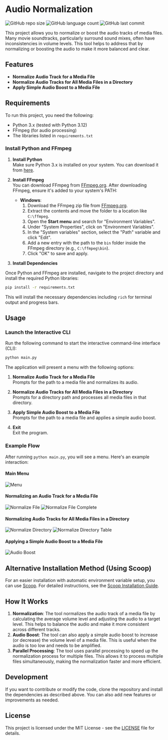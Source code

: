 # Audio Normalization

![GitHub repo size](https://img.shields.io/github/repo-size/tonywied17/audio-normalization?style=for-the-badge)
![GitHub language count](https://img.shields.io/github/languages/top/tonywied17/audio-normalization?style=for-the-badge)
![GitHub last commit](https://img.shields.io/github/last-commit/tonywied17/audio-normalization?style=for-the-badge)

This project allows you to normalize or boost the audio tracks of media files. Many movie soundtracks, particularly surround sound mixes, often have inconsistencies in volume levels. This tool helps to address that by normalizing or boosting the audio to make it more balanced and clear.

## Features

- **Normalize Audio Track for a Media File**
- **Normalize Audio Tracks for All Media Files in a Directory**
- **Apply Simple Audio Boost to a Media File**

## Requirements

To run this project, you need the following:

- Python 3.x (tested with Python 3.12)
- FFmpeg (for audio processing)
- The libraries listed in `requirements.txt`

### Install Python and FFmpeg

1. **Install Python**  
   Make sure Python 3.x is installed on your system. You can download it from [here](https://www.python.org/downloads/).

2. **Install FFmpeg**  
   You can download FFmpeg from [FFmpeg.org](https://ffmpeg.org/download.html). After downloading FFmpeg, ensure it's added to your system's PATH:

   - **Windows**: 
     1. Download the FFmpeg zip file from [FFmpeg.org](https://ffmpeg.org/download.html).
     2. Extract the contents and move the folder to a location like `C:\ffmpeg`.
     3. Open the **Start menu** and search for "Environment Variables".
     4. Under "System Properties", click on "Environment Variables".
     5. In the "System variables" section, select the "Path" variable and click "Edit".
     6. Add a new entry with the path to the `bin` folder inside the FFmpeg directory (e.g., `C:\ffmpeg\bin`).
     7. Click "OK" to save and apply.

3. **Install Dependencies**

Once Python and FFmpeg are installed, navigate to the project directory and install the required Python libraries:

```bash
pip install -r requirements.txt
```

This will install the necessary dependencies including `rich` for terminal output and progress bars.

## Usage

### Launch the Interactive CLI

Run the following command to start the interactive command-line interface (CLI):

```bash
python main.py
```

The application will present a menu with the following options:

1. **Normalize Audio Track for a Media File**  
   Prompts for the path to a media file and normalizes its audio.

2. **Normalize Audio Tracks for All Media Files in a Directory**  
   Prompts for a directory path and processes all media files in that directory.

3. **Apply Simple Audio Boost to a Media File**  
   Prompts for the path to a media file and applies a simple audio boost.

4. **Exit**  
   Exit the program.

### Example Flow

After running `python main.py`, you will see a menu. Here's an example interaction:

#### Main Menu
![Menu](https://molex.cloud/files/an-repo/menu.png)

#### Normalizing an Audio Track for a Media File
![Normalize File](https://molex.cloud/files/an-repo/normalize_file.png)
![Normalize File Complete](https://molex.cloud/files/an-repo/normalize_file_complete.png)

#### Normalizing Audio Tracks for All Media Files in a Directory
![Normalize Directory](https://molex.cloud/files/an-repo/normalize_directory.png)
![Normalize Directory Table](https://molex.cloud/files/an-repo/normalize_directory_table.png)

#### Applying a Simple Audio Boost to a Media File
![Audio Boost](https://molex.cloud/files/an-repo/audio_boost.png)

## Alternative Installation Method (Using Scoop)

For an easier installation with automatic environment variable setup, you can use [Scoop](https://scoop.sh/). For detailed instructions, see the [Scoop Installation Guide](scoop_installation_guide.md).

## How It Works

1. **Normalization**: The tool normalizes the audio track of a media file by calculating the average volume level and adjusting the audio to a target level. This helps to balance the audio and make it more consistent across different tracks.
2. **Audio Boost**: The tool can also apply a simple audio boost to increase (or decrease) the volume level of a media file. This is useful when the audio is too low and needs to be amplified.
3. **Parallel Processing**: The tool uses parallel processing to speed up the normalization process for multiple files. This allows it to process multiple files simultaneously, making the normalization faster and more efficient.

## Development

If you want to contribute or modify the code, clone the repository and install the dependencies as described above. You can also add new features or improvements as needed.

## License

This project is licensed under the MIT License - see the [LICENSE](LICENSE) file for details.